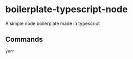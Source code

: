 # boilerplate-typescript-node

A simple node boilerplate made in typescript

## Commands

```sh
yarn

```
